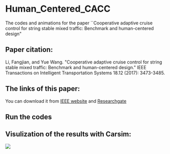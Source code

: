 # Human_Centered_CACC
The codes and animations for the paper ``Cooperative adaptive cruise control for string stable mixed traffic: Benchmark and human-centered design"

## Paper citation:
Li, Fangjian, and Yue Wang. "Cooperative adaptive cruise control for string stable mixed traffic: Benchmark and human-centered design." IEEE Transactions on Intelligent Transportation Systems 18.12 (2017): 3473-3485.

## The links of this paper:
You can download it from [IEEE website](https://ieeexplore.ieee.org/stamp/stamp.jsp?arnumber=8094925) and [Researchgate](https://www.researchgate.net/profile/Yue_Wang124/publication/320845983_Cooperative_Adaptive_Cruise_Control_for_String_Stable_Mixed_Traffic_Benchmark_and_Human-Centered_Design/links/5e0a2de092851c8364a6d08d/Cooperative-Adaptive-Cruise-Control-for-String-Stable-Mixed-Traffic-Benchmark-and-Human-Centered-Design.pdf)

## Run the codes

## Visulization of the results with Carsim:
![](animation1.gif)


